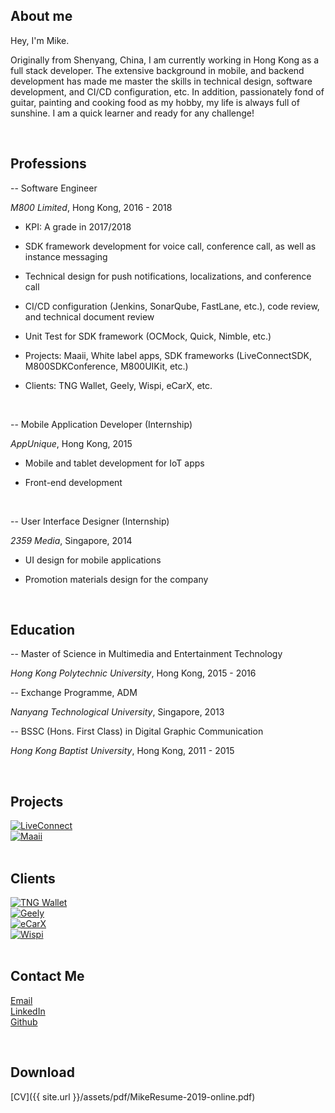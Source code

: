 ## About me

Hey, I'm Mike.

Originally from Shenyang, China, I am currently working in Hong Kong as a full stack developer. The extensive background in mobile, and backend development has made me master the skills in technical design, software development, and CI/CD configuration, etc. In addition, passionately fond of guitar, painting and cooking food as my hobby, my life is always full of sunshine. I am a quick learner and ready for any challenge!

<br/>

## Professions

-- Software Engineer

*M800 Limited*, Hong Kong, 2016 - 2018

- KPI: A grade in 2017/2018

- SDK framework development for voice call, conference call, as well as instance messaging

- Technical design for push notifications, localizations, and conference call

- CI/CD configuration (Jenkins, SonarQube, FastLane, etc.), code review, and technical document review

- Unit Test for SDK framework (OCMock, Quick, Nimble, etc.)

- Projects: Maaii, White label apps, SDK frameworks 
(LiveConnectSDK, M800SDKConference, M800UIKit, etc.)

- Clients: TNG Wallet, Geely, Wispi, eCarX, etc.

<br/>

-- Mobile Application Developer (Internship)

*AppUnique*, Hong Kong, 2015

- Mobile and tablet development for IoT apps

- Front-end development

<br/>

-- User Interface Designer (Internship)

*2359 Media*, Singapore, 2014

- UI design for mobile applications

- Promotion materials design for the company

<br/>

## Education

-- Master of Science in Multimedia and Entertainment Technology

*Hong Kong Polytechnic University*, Hong Kong, 2015 - 2016

-- Exchange Programme, ADM

*Nanyang Technological University*, Singapore, 2013

-- BSSC (Hons. First Class) in Digital Graphic Communication

*Hong Kong Baptist University*, Hong Kong, 2011 - 2015

<br/>

## Projects

<div class="container">
    <div>
        <a href="https://www.m800.com/liveconnect-solution"><img src="../assets/img/bio/project-liveconnect.png" alt="LiveConnect" /></a>
    </div>
    <div>
        <a href="https://www.maaii.com/en/index"><img src="../assets/img/bio/project-maaii.png" alt="Maaii" /></a>
    </div>
</div>

<br/>

## Clients

<div class="container">
    <div>
        <a href="https://www.tngwallet.hk/en/home"><img src="../assets/img/bio/client-tng.png" alt="TNG Wallet" /></a>
    </div>
    <div>
        <a href="http://global.geely.com/"><img src="../assets/img/bio/client-geely.png" alt="Geely" /></a>
    </div>
    <div>
        <a href="http://www.ecarx.com.cn/"><img src="../assets/img/bio/client-ecarx.png" alt="eCarX" /></a>
    </div>
    <div>
        <a href="http://www.wispiapp.com/"><img src="../assets/img/bio/client-wispi.png" alt="Wispi" /></a>
    </div>
</div>

<br/>

## Contact Me

[Email](mailto:12051594@life.hkbu.edu.hk)
<br/>
[LinkedIn](https://www.linkedin.com/in/mikemikezhu/)
<br/>
[Github](https://github.com/mikemikezhu)

<br/>

## Download

[CV]({{ site.url }}/assets/pdf/MikeResume-2019-online.pdf)